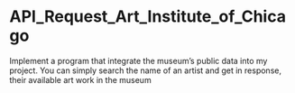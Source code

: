 # API_Request_Art_Institute_of_Chicago
Implement a program that integrate the museum’s public data into my project. You can simply search the name of an artist and get in response, their available art work in the museum
